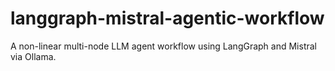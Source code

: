 # langgraph-mistral-agentic-workflow
A non-linear multi-node LLM agent workflow using LangGraph and Mistral via Ollama.
